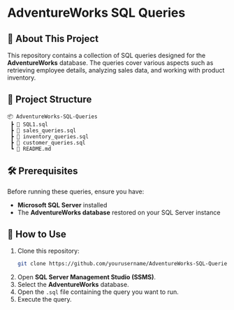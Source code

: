 # AdventureWorks SQL Queries

## 📌 About This Project
This repository contains a collection of SQL queries designed for the **AdventureWorks** database. The queries cover various aspects such as retrieving employee details, analyzing sales data, and working with product inventory.

## 📂 Project Structure
```
📦 AdventureWorks-SQL-Queries
 ┣ 📜 SQL1.sql
 ┣ 📜 sales_queries.sql
 ┣ 📜 inventory_queries.sql
 ┣ 📜 customer_queries.sql
 ┗ 📜 README.md
```

## 🛠 Prerequisites
Before running these queries, ensure you have:
- **Microsoft SQL Server** installed
- The **AdventureWorks database** restored on your SQL Server instance

## 🚀 How to Use
1. Clone this repository:
   ```sh
   git clone https://github.com/yourusername/AdventureWorks-SQL-Queries.git
   ```
2. Open **SQL Server Management Studio (SSMS)**.
3. Select the **AdventureWorks** database.
4. Open the `.sql` file containing the query you want to run.
5. Execute the query.

